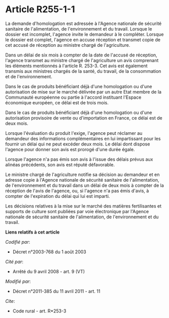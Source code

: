 # Article R255-1-1

La demande d'homologation est adressée à l'Agence nationale de sécurité sanitaire de l'alimentation, de l'environnement et du
travail. Lorsque le dossier est incomplet, l'agence invite le demandeur à le compléter. Lorsque le dossier est complet,
l'agence en accuse réception et transmet copie de cet accusé de réception au ministre chargé de l'agriculture. 

Dans un délai de six mois à compter de la date de l'accusé de réception, l'agence transmet au ministre chargé de
l'agriculture un avis comprenant les éléments mentionnés à l'article R. 253-3. Cet avis est également transmis aux ministres
chargés de la santé, du travail, de la consommation et de l'environnement. 

Dans le cas de produits bénéficiant déjà d'une homologation ou d'une autorisation de mise sur le marché délivrée par un autre
Etat membre de la Communauté européenne ou partie à l'accord instituant l'Espace économique européen, ce délai est de trois
mois. 

Dans le cas de produits bénéficiant déjà d'une homologation ou d'une autorisation provisoire de vente ou d'importation en
France, ce délai est de deux mois. 

Lorsque l'évaluation du produit l'exige, l'agence peut réclamer au demandeur des informations complémentaires en lui
impartissant pour les fournir un délai qui ne peut excéder deux mois. Le délai dont dispose l'agence pour donner son avis est
prorogé d'une durée égale. 

Lorsque l'agence n'a pas émis son avis à l'issue des délais prévus aux alinéas précédents, son avis est réputé défavorable. 

Le ministre chargé de l'agriculture notifie sa décision au demandeur et en adresse copie à l'Agence nationale de sécurité
sanitaire de l'alimentation, de l'environnement et du travail dans un délai de deux mois à compter de la réception de l'avis
de l'agence, ou, si l'agence n'a pas émis d'avis, à compter de l'expiration du délai qui lui est imparti. 

Les décisions relatives à la mise sur le marché des matières fertilisantes et supports de culture sont publiées par voie
électronique par l'Agence nationale de sécurité sanitaire de l'alimentation, de l'environnement et du travail.

**Liens relatifs à cet article**

_Codifié par_:

  - Décret n°2003-768 du 1 août 2003

_Cité par_:

  - Arrêté du 9 avril 2008 - art. 9 (VT)

_Modifié par_:

  - Décret n°2011-385 du 11 avril 2011 - art. 11

_Cite_:

  - Code rural - art. R*253-3
